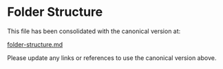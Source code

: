 <!--
Copyright (c) 2025 Eric C. Mumford (@heymumford)

This software was developed with analytical assistance from AI tools 
including Claude 3.7 Sonnet, Claude Code, and Google Gemini Deep Research,
which were used as paid services. All intellectual property rights 
remain exclusively with the copyright holder listed above.

Licensed under the Mozilla Public License 2.0
-->

# Folder Structure

This file has been consolidated with the canonical version at:

[folder-structure.md](docs/reference/folder-structure.md)

Please update any links or references to use the canonical version above.


